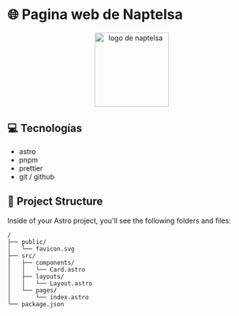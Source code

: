 # 🌐 Pagina web de Naptelsa

<p align="center"><img src="https://ik.imagekit.io/bi4wvwgyjur/naptelsa_logo/logo-naptel-vertical-editor_vekfp9VnOQ.svg" alt="logo de naptelsa" width="150"></p>

## 💻 Tecnologías

- astro
- pnpm
- prettier
- git / github


## 🚀 Project Structure

Inside of your Astro project, you'll see the following folders and files:

```text
/
├── public/
│   └── favicon.svg
├── src/
│   ├── components/
│   │   └── Card.astro
│   ├── layouts/
│   │   └── Layout.astro
│   └── pages/
│       └── index.astro
└── package.json
```
